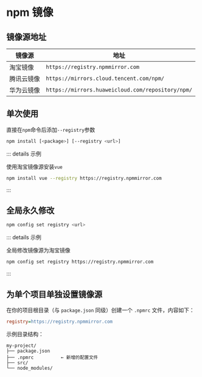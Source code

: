 # npm 镜像

## 镜像源地址

|镜像源|地址|
|-|-|
|淘宝镜像|`https://registry.npmmirror.com`|
|腾讯云镜像|`https://mirrors.cloud.tencent.com/npm/`|
|华为云镜像|`https://mirrors.huaweicloud.com/repository/npm/`|

## 单次使用

直接在`npm`命令后添加`--registry`参数

``` bash
npm install [<package>] [--registry <url>]
```

::: details 示例

使用淘宝镜像源安装`vue`

``` bash
npm install vue --registry https://registry.npmmirror.com
```

:::

## 全局永久修改

``` bash
npm config set registry <url>
```

::: details 示例

全局修改镜像源为淘宝镜像

``` bash
npm config set registry https://registry.npmmirror.com
```

:::

## 为单个项目单独设置镜像源

在你的项目根目录（与 `package.json` 同级）创建一个 `.npmrc` 文件，内容如下：

``` ini
registry=https://registry.npmmirror.com
```

示例目录结构：

``` text {3}
my-project/
├── package.json
├── .npmrc          ← 新增的配置文件
├── src/
└── node_modules/
```